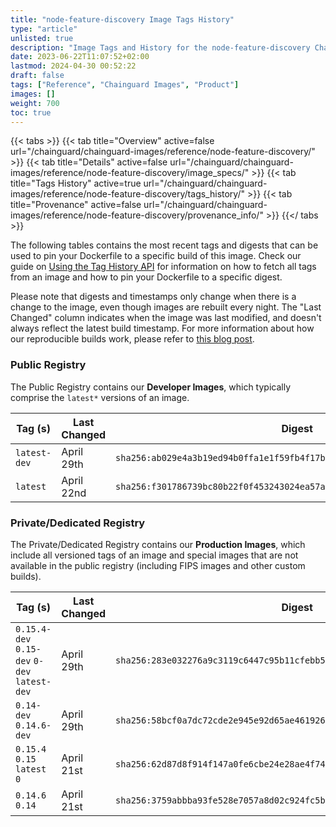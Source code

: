 ```yaml
---
title: "node-feature-discovery Image Tags History"
type: "article"
unlisted: true
description: "Image Tags and History for the node-feature-discovery Chainguard Image"
date: 2023-06-22T11:07:52+02:00
lastmod: 2024-04-30 00:52:22
draft: false
tags: ["Reference", "Chainguard Images", "Product"]
images: []
weight: 700
toc: true
---
```


{{< tabs >}}
{{< tab title="Overview" active=false url="/chainguard/chainguard-images/reference/node-feature-discovery/" >}}
{{< tab title="Details" active=false url="/chainguard/chainguard-images/reference/node-feature-discovery/image_specs/" >}}
{{< tab title="Tags History" active=true url="/chainguard/chainguard-images/reference/node-feature-discovery/tags_history/" >}}
{{< tab title="Provenance" active=false url="/chainguard/chainguard-images/reference/node-feature-discovery/provenance_info/" >}}
{{</ tabs >}}

The following tables contains the most recent tags and digests that can be used to pin your Dockerfile to a specific build of this image. Check our guide on [Using the Tag History API](/chainguard/chainguard-images/using-the-tag-history-api/) for information on how to fetch all tags from an image and how to pin your Dockerfile to a specific digest.

Please note that digests and timestamps only change when there is a change to the image, even though images are rebuilt every night. The "Last Changed" column indicates when the image was last modified, and doesn't always reflect the latest build timestamp. For more information about how our reproducible builds work, please refer to [this blog post](https://www.chainguard.dev/unchained/reproducing-chainguards-reproducible-image-builds).

### Public Registry
The Public Registry contains our **Developer Images**, which typically comprise the `latest*` versions of an image.

| Tag (s)       | Last Changed | Digest                                                                    |
|---------------|--------------|---------------------------------------------------------------------------|
|  `latest-dev` | April 29th   | `sha256:ab029e4a3b19ed94b0ffa1e1f59fb4f17bcd4d38c91e76867fa2d714655e921f` |
|  `latest`     | April 22nd   | `sha256:f301786739bc80b22f0f453243024ea57ad0f224051813bdbdbe61b86a377fb5` |


### Private/Dedicated Registry
The Private/Dedicated Registry contains our **Production Images**, which include all versioned tags of an image and special images that are not available in the public registry (including FIPS images and other custom builds).

| Tag (s)                                       | Last Changed | Digest                                                                    |
|-----------------------------------------------|--------------|---------------------------------------------------------------------------|
|  `0.15.4-dev` `0.15-dev` `0-dev` `latest-dev` | April 29th   | `sha256:283e032276a9c3119c6447c95b11cfebb5d5a5ce3da1e901de03367ce24a2cfb` |
|  `0.14-dev` `0.14.6-dev`                      | April 29th   | `sha256:58bcf0a7dc72cde2e945e92d65ae461926fa5de453ef3b408ec3ee00ff655816` |
|  `0.15.4` `0.15` `latest` `0`                 | April 21st   | `sha256:62d87d8f914f147a0fe6cbe24e28ae4f7458e0b156da57db1c6c67179ca26fdf` |
|  `0.14.6` `0.14`                              | April 21st   | `sha256:3759abbba93fe528e7057a8d02c924fc5bb3210cf14a38d749980938b992c6b5` |

